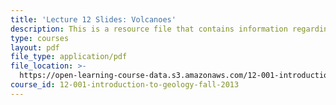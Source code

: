 ```yaml
---
title: 'Lecture 12 Slides: Volcanoes'
description: This is a resource file that contains information regarding volcanoes.
type: courses
layout: pdf
file_type: application/pdf
file_location: >-
  https://open-learning-course-data.s3.amazonaws.com/12-001-introduction-to-geology-fall-2013/5642a0c11593cfae7b86e1b019f95dd9_MIT12_001F13_Lecture12slides.pdf
course_id: 12-001-introduction-to-geology-fall-2013
---
```

